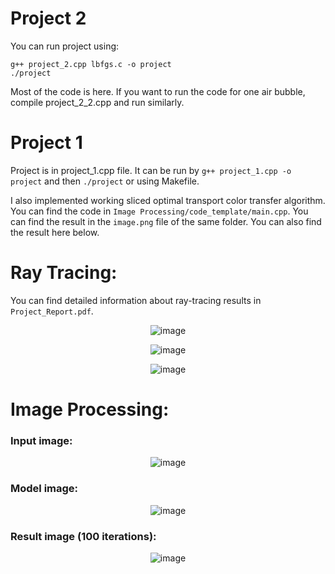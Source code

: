 # Project 2
You can run project using:
```
g++ project_2.cpp lbfgs.c -o project
./project
```
Most of the code is here. If you want to run the code for one air bubble, compile project_2_2.cpp and run similarly.

# Project 1
Project is in project_1.cpp file. It can be run by
```g++ project_1.cpp -o project``` and then ```./project``` or using Makefile.

I also implemented working sliced optimal transport color transfer algorithm. You can find the code in ```Image Processing/code_template/main.cpp```. You can find the result in the ```image.png``` file of the same folder. You can also find the result here below.

# Ray Tracing:
You can find detailed information about ray-tracing results in ```Project_Report.pdf```.
<p align="center">
  <img src="https://github.com/Natali124/Computer-Graphics/assets/58912325/4d3dd644-3733-4ae2-a30a-10925119d726" alt="image">
</p>

<p align="center">
  <img src="https://github.com/Natali124/Computer-Graphics/assets/58912325/0f6de528-7396-4932-a780-4d04c010d28a" alt="image">
</p>

<p align="center">
  <img src="https://github.com/Natali124/Computer-Graphics/assets/58912325/c6c23523-4b01-4570-8041-82c39b32897a" alt="image">
</p>

# Image Processing:
### Input image:
<p align="center">
  <img src="https://github.com/Natali124/Computer-Graphics/assets/58912325/b851a827-09ea-49e8-b589-8a9958c70b98" alt="image">
</p>

### Model image:
<p align="center">
  <img src="https://github.com/Natali124/Computer-Graphics/assets/58912325/cae69e38-2099-481a-8581-65e80238b328" alt="image">
</p>

### Result image (100 iterations):
<p align="center">
  <img src="https://github.com/Natali124/Computer-Graphics/assets/58912325/51a2c577-b937-4e7a-bcf3-bd0c526b4fd4" alt="image">
</p>
